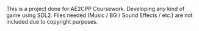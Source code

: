This is a project done for AE2CPP Coursework. Developing any kind of game using SDL2. 
Files needed (Music / BG / Sound Effects / etc.) are not included due to copyright purposes.